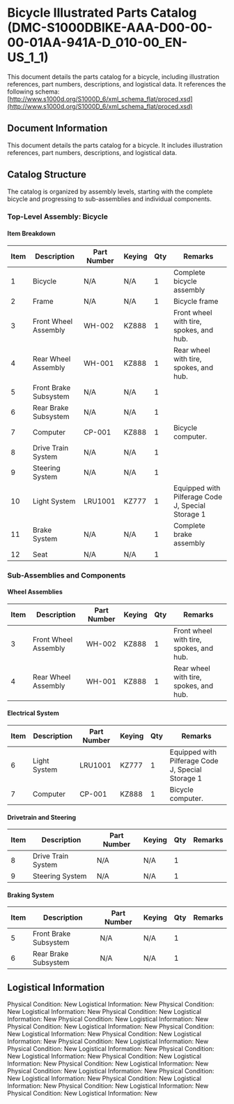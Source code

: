 # Bicycle Illustrated Parts Catalog (DMC-S1000DBIKE-AAA-D00-00-00-01AA-941A-D_010-00_EN-US_1_1)

This document details the parts catalog for a bicycle, including illustration references, part numbers, descriptions, and logistical data. It references the following schema: [http://www.s1000d.org/S1000D_6/xml_schema_flat/proced.xsd](http://www.s1000d.org/S1000D_6/xml_schema_flat/proced.xsd)

## Document Information

This document details the parts catalog for a bicycle. It includes illustration references, part numbers, descriptions, and logistical data.

## Catalog Structure

The catalog is organized by assembly levels, starting with the complete bicycle and progressing to sub-assemblies and individual components.

### Top-Level Assembly: Bicycle

#### Item Breakdown

| Item | Description | Part Number | Keying | Qty | Remarks |
|---|---|---|---|---|---|
| 1 | Bicycle | N/A | N/A | 1 | Complete bicycle assembly |
| 2 | Frame | N/A | N/A | 1 | Bicycle frame |
| 3 | Front Wheel Assembly | WH-002 | KZ888 | 1 | Front wheel with tire, spokes, and hub. |
| 4 | Rear Wheel Assembly | WH-001 | KZ888 | 1 | Rear wheel with tire, spokes, and hub. |
| 5 | Front Brake Subsystem | N/A | N/A | 1 |  |
| 6 | Rear Brake Subsystem | N/A | N/A | 1 |  |
| 7 | Computer | CP-001 | KZ888 | 1 | Bicycle computer. |
| 8 | Drive Train System | N/A | N/A | 1 |  |
| 9 | Steering System | N/A | N/A | 1 |  |
| 10 | Light System | LRU1001 | KZ777 | 1 | Equipped with Pilferage Code J, Special Storage 1 |
| 11 | Brake System | N/A | N/A | 1 | Complete brake assembly |
| 12 | Seat | N/A | N/A | 1 |  |

### Sub-Assemblies and Components

#### Wheel Assemblies

| Item | Description | Part Number | Keying | Qty | Remarks |
|---|---|---|---|---|---|
| 3 | Front Wheel Assembly | WH-002 | KZ888 | 1 | Front wheel with tire, spokes, and hub. |
| 4 | Rear Wheel Assembly | WH-001 | KZ888 | 1 | Rear wheel with tire, spokes, and hub. |

#### Electrical System

| Item | Description | Part Number | Keying | Qty | Remarks |
|---|---|---|---|---|---|
| 6 | Light System | LRU1001 | KZ777 | 1 | Equipped with Pilferage Code J, Special Storage 1 |
| 7 | Computer | CP-001 | KZ888 | 1 | Bicycle computer. |

#### Drivetrain and Steering

| Item | Description | Part Number | Keying | Qty | Remarks |
|---|---|---|---|---|---|
| 8 | Drive Train System | N/A | N/A | 1 |  |
| 9 | Steering System | N/A | N/A | 1 |  |

#### Braking System

| Item | Description | Part Number | Keying | Qty | Remarks |
|---|---|---|---|---|---|
| 5 | Front Brake Subsystem | N/A | N/A | 1 |  |
| 6 | Rear Brake Subsystem | N/A | N/A | 1 |  |

## Logistical Information

Physical Condition: New
Logistical Information: New
Physical Condition: New
Logistical Information: New
Physical Condition: New
Logistical Information: New
Physical Condition: New
Logistical Information: New
Physical Condition: New
Logistical Information: New
Physical Condition: New
Logistical Information: New
Physical Condition: New
Logistical Information: New
Physical Condition: New
Logistical Information: New
Physical Condition: New
Logistical Information: New
Physical Condition: New
Logistical Information: New
Physical Condition: New
Logistical Information: New
Physical Condition: New
Logistical Information: New
Physical Condition: New
Logistical Information: New
Physical Condition: New
Logistical Information: New
Physical Condition: New
Logistical Information: New
Physical Condition: New
Logistical Information: New
Physical Condition: New
Logistical Information: New